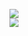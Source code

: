 [![](https://img.shields.io/badge/Made%20With-Github%20Spray-lightgrey.svg?style=for-the-badge&logo=github)](https://github.com/Annihil/github-spray#8170)  
[![](https://i.imgur.com/2DrTn0Z.gif)](https://github.com/Annihil/github-spray)